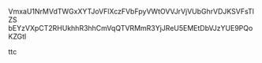 VmxaU1NrMVdTWGxXYTJoVFlXczFVbFpyVWtOVVJrVjVUbGhrVDJKSVFsTlZS
bEYzVXpCT2RHUkhhR3hhCmVqQTVRMmR3YjJReU5EMEtDbVJzYUE9PQoKZGtl

ttc